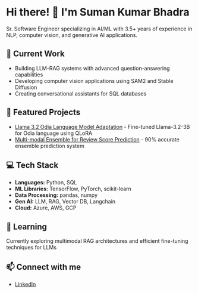 # Hi there! 👋 I'm Suman Kumar Bhadra

Sr. Software Engineer specializing in AI/ML with 3.5+ years of experience in NLP, computer vision, and generative AI applications.

## 🔭 Current Work
- Building LLM-RAG systems with advanced question-answering capabilities
- Developing computer vision applications using SAM2 and Stable Diffusion
- Creating conversational assistants for SQL databases

## 🌟 Featured Projects
- [Llama 3.2 Odia Language Model Adaptation]([link-to-repo](https://github.com/sumankumarbhadra/llama-finetune)) - Fine-tuned Llama-3.2-3B for Odia language using QLoRA
- [Multi-modal Ensemble for Review Score Prediction]([link-to-repo](https://github.com/sumankumarbhadra/review-score-prediction)) - 90% accurate ensemble prediction system

## 💻 Tech Stack
- **Languages:** Python, SQL
- **ML Libraries:** TensorFlow, PyTorch, scikit-learn
- **Data Processing:** pandas, numpy
- **Gen AI:** LLM, RAG, Vector DB, Langchain
- **Cloud:** Azure, AWS, GCP

## 🌱 Learning
Currently exploring multimodal RAG architectures and efficient fine-tuning techniques for LLMs

## 📫 Connect with me
- [LinkedIn](https://linkedin.com/in/sumankumarbhadra)
